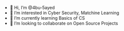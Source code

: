 - 👋 Hi, I’m @4bu-5ayed
- 👀 I’m interested in Cyber Security, Matchine Learning
- 🌱 I’m currently learning Basics of CS
- 💞️ I’m looking to collaborate on Open Source Projects


<!---
4bu-5ayed/4bu-5ayed is a ✨ special ✨ repository because its `README.md` (this file) appears on your GitHub profile.
You can click the Preview link to take a look at your changes.
--->
